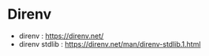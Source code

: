 # Direnv

- direnv : https://direnv.net/
- direnv stdlib : https://direnv.net/man/direnv-stdlib.1.html
